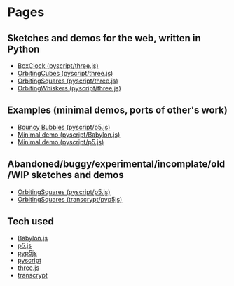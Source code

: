 <!-- title: Pages -->
<!--  <link rel="stylesheet" type="text/css" href="./static/css/style-template.css">
      <link rel="stylesheet" type="text/css" href="./static/css/solarized-dark.css"> -->

# Pages

## Sketches and demos for the web, written in Python

- [BoxClock (pyscript/three.js)][]
- [OrbitingCubes (pyscript/three.js)][]
- [OrbitingSquares (pyscript/three.js)][]
- [OrbitingWhiskers (pyscript/three.js)][]

## Examples (minimal demos, ports of other's work)

- [Bouncy Bubbles (pyscript/p5.js)][]
- [Minimal demo (pyscript/Babylon.js)][]
- [Minimal demo (pyscript/p5.js)][]

## Abandoned/buggy/experimental/incomplate/old/WIP sketches and demos

- [OrbitingSquares (pyscript/p5.js)][]
- [OrbitingSquares (transcrypt/pyp5js)][]

## Tech used

- [Babylon.js][]
- [p5.js][]
- [pyp5js][]
- [pyscript][]
- [three.js][]
- [transcrypt][]

[Babylon.js]: https://www.babylonjs.com
[Bouncy Bubbles (pyscript/p5.js)]: ./bouncy-bubbles-pyscript-p5js/
[BoxClock (pyscript/three.js)]: ./boxclock-pyscript-threejs/
[Minimal demo (pyscript/Babylon.js)]: ./minimal-demo-pyscript-babylonjs/
[Minimal demo (pyscript/p5.js)]: ./minimal-demo-pyscript-p5js/
[OrbitingCubes (pyscript/three.js)]: ./orbitingcubes-pyscript-threejs/
[OrbitingSquares (pyscript/p5.js)]: ./orbitingsquares-pyscript-p5js/
[OrbitingSquares (pyscript/three.js)]: ./orbitingsquares-pyscript-threejs/
[OrbitingSquares (transcrypt/pyp5js)]: ./orbitingsquares-transcrypt-pyp5js/
[OrbitingWhiskers (pyscript/three.js)]: ./orbitingwhiskers-pyscript-threejs/
[p5.js]: https://p5js.org
[pyp5js]: https://berinhard.github.io/pyp5js
[pyscript]: https://pyscript.net
[three.js]: https://threejs.org
[transcrypt]: https://transcrypt.org
